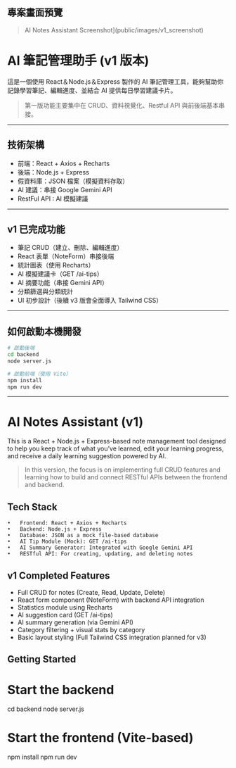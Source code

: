 ## 專案畫面預覽

> AI Notes Assistant Screenshot](public/images/v1_screenshot)

# AI 筆記管理助手 (v1 版本)

這是一個使用 React＆Node.js＆Express 製作的 AI 筆記管理工具，能夠幫助你記錄學習筆記、編輯進度、並結合 AI 提供每日學習建議卡片。

> 第一版功能主要集中在 CRUD、資料視覺化、Restful API 與前後端基本串接。

---

## 技術架構

- 前端：React + Axios + Recharts
- 後端：Node.js + Express
- 假資料庫：JSON 檔案（模擬資料存取）
- AI 建議：串接 Google Gemini API
- RestFul API : AI 模擬建議

---

## v1 已完成功能

- 筆記 CRUD（建立、刪除、編輯進度）
- React 表單（NoteForm）串接後端
- 統計圖表（使用 Recharts）
- AI 模擬建議卡（GET /ai-tips）
- AI 摘要功能（串接 Gemini API）
- 分類篩選與分類統計
- UI 初步設計（後續 v3 版會全面導入 Tailwind CSS）

---

## 如何啟動本機開發

```bash
# 啟動後端
cd backend
node server.js

# 啟動前端（使用 Vite）
npm install
npm run dev
```

---

# AI Notes Assistant (v1)

This is a React + Node.js + Express-based note management tool designed to help you keep track of what you’ve learned, edit your learning progress, and receive a daily learning suggestion powered by AI.

> In this version, the focus is on implementing full CRUD features and learning how to build and connect RESTful APIs between the frontend and backend.

## Tech Stack

    •	Frontend: React + Axios + Recharts
    •	Backend: Node.js + Express
    •	Database: JSON as a mock file-based database
    •	AI Tip Module (Mock): GET /ai-tips
    •	AI Summary Generator: Integrated with Google Gemini API
    •	RESTful API: For creating, updating, and deleting notes

## v1 Completed Features

- Full CRUD for notes (Create, Read, Update, Delete)
- React form component (NoteForm) with backend API integration
- Statistics module using Recharts
- AI suggestion card (GET /ai-tips)
- AI summary generation (via Gemini API)
- Category filtering + visual stats by category
- Basic layout styling (Full Tailwind CSS integration planned for v3)

## Getting Started

# Start the backend

cd backend
node server.js

# Start the frontend (Vite-based)

npm install
npm run dev
